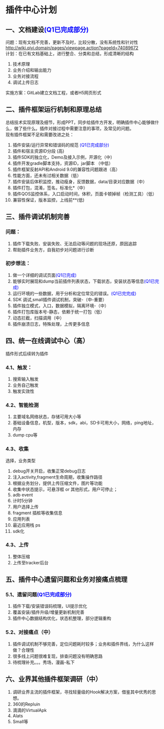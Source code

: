 # 插件中心计划

## 一、文档建设<font color=blue>(Q1已完成部分)</font>

问题：现有文档不完善，更新不及时，比较分散，没有系统性和针对性
http://wiki.qiyi.domain/pages/viewpage.action?pageId=74089672  
计划：在已有文档基础上，进行整合、分类和总结，形成清晰的结构
1. 技术原理  
2. 业务介绍和输出能力  
3. 业务对接流程  
4. 调试上传日志    

实施方案：GitLab建立文档工程，或者H5网页形式  


## 二、插件框架运行机制和原理总结
总结技术实现原理及细节，形成PPT，同步给插件方开发，明确插件中心能够做什么，做了些什么。插件对接过程中需要注意的事项，及常见的问题。  
现有插件框架不足和需要改进之处：  
1. 插件安装/运行异常和错误码的规范 <font color=blue>(Q1已完成部分)</font>
2. 插件和宿主资源ID分段 (高)
3. 插件SDK的独立化，Demo及接入示例，开源化（中）
4. 插件开发gradle脚本支持，资源ID，jar脚本 （中低）
5. 插件框架反射API和Android 9.0的兼容性问题跟进（高）
6. 性能方面，还未有过相关数据（低）
7. 插件安装后体积监控，推动瘦身，反馈数据，data/目录对应数据（中）
8. 插件打包，混淆，签名，标准化*（中）
9. 插件QOS监控体系，入口启动时间，体积，页面卡顿掉帧（检测工具）（低）
10. 兼容性保证，版本监控，上线前**(低)

## 三、插件调试机制完善

### 问题：
1. 插件下载失败、安装失败、无法启动等问题的现场还原，原因追踪
2. 帮助插件业务方，自我初步对问题进行诊断  

### 初步想法：  
1. 做一个详细的调试页面<font color=blue>(Q1已完成)</font>
2. 能够实时展现和dump当前插件列表状态，下载状态，安装状态等信息<font color=blue>(Q1已完成)</font>
3. 运行环境的一些数据，用于分析和定位常见的错误。<font color=blue>(Q1已完完成)</font>
4. SDK 调试,small插件调试机制，突破-（中-重要）
5. 插件独立模式，入口，数据模拟，隔离环境-（中）
6. 插件打包库版本号-静态，依赖于统一打包（低）
7. 动态拦截，扫描调用（中）
8. 插件崩溃日志，特殊处理，上传更多信息

## 四、统一在线调试中心（高）
插件形式后续转为插件
### 4.1、触发：
1. 搜索输入触发
2. 业务自己触发
3. 触发实效性

### 4.2、智能检测
1. 主要域名网络状态，存储可用大小等
2. 基础设备信息，机型，版本，sdk，abi，SD卡可用大小，网络，ping地址，内存
3. dump cpu等

### 4.3、收集
选择，业务类型
1. debug开关开启，收集正常debug日志
2. 注入activity,fragment生命周期，收集操作路径
3. 根据业务划分，提供上传压缩文件，图片等功能
4. 收集中状态提示，可悬浮框 or 其他形式，用户可停止；
5. adb event
6. 计时5分钟
7. 用户选择上传
8. fragment 插桩等收集信息
9. 应用列表
10. 最近应用栈 ps
11. sdk化


### 4.3、上传
1. 整体压缩
2. 上传至tracker后台



## 五、插件中心遗留问题和业务对接痛点梳理  
### 5.1、遗留问题<font color=blue>(Q1已完成部分)</font>
1. 插件下载/安装错误码梳理，UI提示优化
2. 覆盖安装/插件升级/增量更新机制完善
3. 插件中心数据结构优化，状态机整理，部分逻辑重构  

### 5.2、对接痛点（中）
1. 插件调试机制不够完善，定位问题耗时较多；业务和插件界线，为什么这样做？合理性
2. 很多线上问题很难复现，排查问题没有明确思路
3. 待梳理补充。。。秀场，漫画-私下


## 六、业界其他插件框架调研（中）
1. 调研业界主流的插件框架，寻找轻量级的Hook解决方案，借鉴其中优秀的思想。  
2. 360的Repluin  
3. 滴滴的VirtualApk  
4. Alats  
5. Small等  
